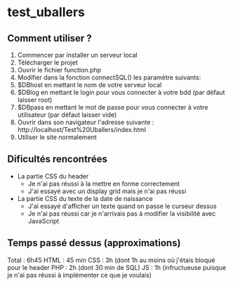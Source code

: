 # test_uballers

## Comment utiliser ?

1. Commencer par installer un serveur local
2. Télécharger le projet
3. Ouvrir le fichier function.php
4. Modifier dans la fonction connectSQL() les paramètre suivants:
  1. $DBhost en mettant le nom de votre serveur local
  2. $DBlog en mettant le login pour vous connecter à votre bdd (par défaut laisser root)
  3. $DBpass en mettant le mot de passe pour vous connecter à votre utilisateur (par défaut laisser vide)
5. Ouvrir dans son navigateur l'adresse suivante : http://localhost/Test%20Uballers/index.html
6. Utiliser le site normalement

## Dificultés rencontrées 

* La partie CSS du header
  * Je n'ai pas réussi à la mettre en forme correctement
  * J'ai essayé avec un display grid mais je n'ai pas réussi
* La partie CSS du texte de la date de naissance
  * J'ai essayé d'afficher un texte quand on passe le curseur dessus
  * Je n'ai pas réussi car je n'arrivais pas à modifier la visibilité avec JavaScript

## Temps passé dessus (approximations)

Total : 6h45
HTML : 45 min
CSS : 3h (dont 1h au moins où j'étais bloqué pour le header
PHP : 2h (dont 30 min de SQL)
JS : 1h (infructueuse puisque je n'ai pas réussi à implémenter ce que je voulais)
